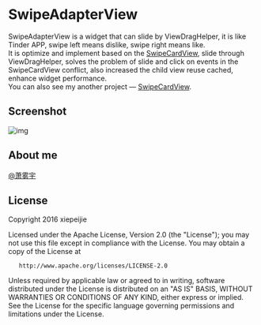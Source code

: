 # SwipeAdapterView

SwipeAdapterView is a widget that can slide by ViewDragHelper, it is like Tinder APP, swipe left means dislike, swipe right means like.  
It is optimize and implement based on the [SwipeCardView](https://github.com/xiepeijie/SwipeCardView), slide through ViewDragHelper, solves the problem of slide and click on events in the SwipeCardView conflict, also increased the child view reuse cached, enhance widget performance.  
You can also see my another project — [SwipeCardView](https://github.com/xiepeijie/SwipeCardView).

## Screenshot

![img](https://github.com/xiepeijie/SwipeAdapterView/blob/master/Screenshot.png)

## About me

[@萧雾宇](http://weibo.com/payge)

## License

 Copyright 2016 xiepeijie

   Licensed under the Apache License, Version 2.0 (the "License");
   you may not use this file except in compliance with the License.
   You may obtain a copy of the License at

       http://www.apache.org/licenses/LICENSE-2.0

   Unless required by applicable law or agreed to in writing, software
   distributed under the License is distributed on an "AS IS" BASIS,
   WITHOUT WARRANTIES OR CONDITIONS OF ANY KIND, either express or implied.
   See the License for the specific language governing permissions and
   limitations under the License.

